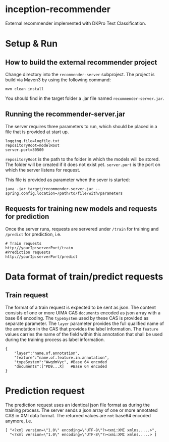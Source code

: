 # inception-recommender
External recommender implemented with DKPro Text Classification.

# Setup & Run
## How to build the external recommender project
Change directory into the `recommender-server` subproject. The project is build via Maven3 by using the following command:
```
mvn clean install
```
You should find in the target folder a .jar file named `recommender-server.jar`.

## Running the recommender-server.jar
The server requires three parameters to run, which should be placed in a file that is provided at start up.
```
logging.file=logfile.txt
repositoryRoot=modelRoot
server.port=30500
```

`repositoryRoot` is the path to the folder in which the models will be stored. The folder will be created if it does not exist yet.
`server.port` is the port on which the server listens for request.

This file is provided as parameter when the sever is started:

`java -jar target/recommender-server.jar --spring.config.location=/path/to/file/with/parameters`

## Requests for training new models and requests for prediction
Once the server runs, requests are servered under `/train` for training and `/predict` for prediction, i.e.
```
# Train requests
http://yourIp:serverPort/train
#Prediction requests
http://yourIp:serverPort/predict
```

# Data format of train/predict requests
## Train request
The format of a train request is expected to be sent as json. The content consists of one or more UIMA CAS `documents` encoded as json array with a base 64 encoding. The `typeSystem` used by these CAS is provided as separate parameter. The `layer` parameter provides the full qualified name of the annotation in the CAS that provides the label information. The `feature` values carries the name of the field within this annotation that shall be used during the training process as label information.

```
{
	"layer":"name.of.annotation",
	"feature":"name.of.feature.in.annotation",
	"typeSystem":"WwgdmVyc", #Base 64 encoded
	"documents":["PD9...X]   #Base 64 encoded
}
```

# Prediction request
The prediction request uses an identical json file format as during the training process. The server sends a json array of one or more annotated CAS in XMI data format. The returned values are `not` base64 encoded anymore, i.e.

```
[ "<?xml version=\"1.0\" encoding=\"UTF-8\"?><xmi:XMI xmlns.....>",
  "<?xml version=\"1.0\" encoding=\"UTF-8\"?><xmi:XMI xmlns.....> ]
```
